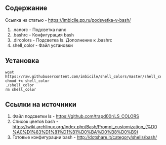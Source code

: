 ## Содержание 
Ссылка на статью - <https://imbicile.pp.ru/podsvetka-v-bash/>
1. .nanorc - Подсветка nano
2. .bashrc - Конфигурация bash
3. .dircolors - Подсветка ls. Дополнение к .bashrc
4. shell_color - Файл установки
## Установка
```
wget https://raw.githubusercontent.com/imbicile/shell_colors/master/shell_color
chmod +x shell_color
./shell_color
rm shell_color
```
## Ссылки на источники
1. Файл подсветки ls -	<https://github.com/trapd00r/LS_COLORS>
2. Список цветов bash -	<https://wiki.archlinux.org/index.php/Bash/Prompt_customization_(%D0%A0%D1%83%D1%81%D1%81%D0%BA%D0%B8%D0%B9)>
3. Готовые конфигурации bash -	<http://dotshare.it/category/shells/bash/>
